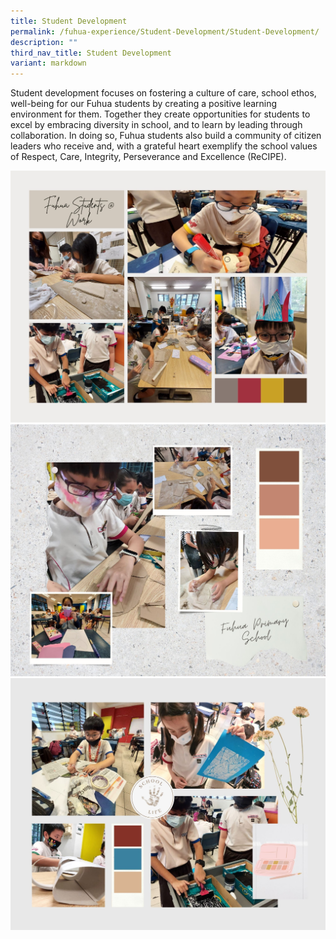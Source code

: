 ```yaml
---
title: Student Development
permalink: /fuhua-experience/Student-Development/Student-Development/
description: ""
third_nav_title: Student Development
variant: markdown
---
```

Student development focuses on fostering a culture of care, school ethos, well-being for our Fuhua students by creating a positive learning environment for them. Together they create opportunities for students to excel by embracing diversity in school, and to learn by leading through collaboration. In doing so, Fuhua students also build a community of citizen leaders who receive and, with a grateful heart exemplify the school values of Respect, Care, Integrity, Perseverance and Excellence (ReCIPE).

![](/images/Fuhua%20Experience/Student%20Development/Student%20Development/A1.jpg)
![](/images/Fuhua%20Experience/Student%20Development/Student%20Development/A2.jpg)
![](/images/Fuhua%20Experience/Student%20Development/Student%20Development/A3.jpg)